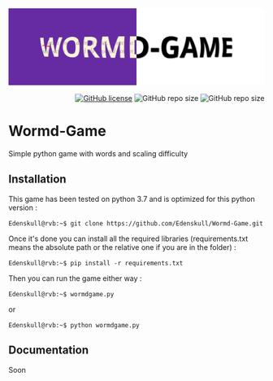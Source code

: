 <div align="center">
  <img src=".github/_static/Wormd-Game_Banner.png">
</div>

<div align="right">

[![GitHub license](https://img.shields.io/github/license/Edenskull/Wormd-Game?color=blue&style=for-the-badge)](https://github.com/Edenskull/Wormd-Game/blob/master/LICENSE)
![GitHub repo size](https://img.shields.io/github/repo-size/Edenskull/Wormd-Game?color=green&style=for-the-badge)
![GitHub repo size](https://img.shields.io/badge/Python-3.6%20%7C%203.7-yellow?style=for-the-badge)

</div>

# Wormd-Game
Simple python game with words and scaling difficulty

## Installation
This game has been tested on python 3.7 and is optimized for this python version : 
```console
Edenskull@rvb:~$ git clone https://github.com/Edenskull/Wormd-Game.git
```
Once it's done you can install all the required libraries (requirements.txt means the absolute path or the relative one if you are in the folder) : 
````console
Edenskull@rvb:~$ pip install -r requirements.txt
````
Then you can run the game either way : 
````console
Edenskull@rvb:~$ wormdgame.py
````
or
````console
Edenskull@rvb:~$ python wormdgame.py
````

## Documentation

Soon
